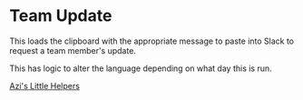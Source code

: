 # Team Update

This loads the clipboard with the appropriate message to paste into Slack to request a team member's update.

This has logic to alter the language depending on what day this is run.

[Azi's Little Helpers](../MeetupStuff/README.md)
